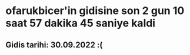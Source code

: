 # ofarukbicer'in gidisine son 2 gun 10 saat 57 dakika 45 saniye kaldi

## Gidis tarihi: 30.09.2022 :(